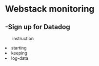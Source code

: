 <p align="center"><h1>Webstack monitoring</h1></p>
<p align="left"><h2>-Sign up for Datadog</h2>
<ul>instruction</ul>
                        <li>starting</li>
                        <li>keeping</li>
                        <li>log-data</li></p>

